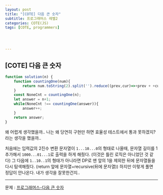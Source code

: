 ```yaml
---
layout: post
title: "[COTE] 다음 큰 숫자"
subtitle: 프로그래머스 레벨2
categories: COTE(JS)
tags: [COTE, programmers]




---
```


## [COTE] 다음 큰 숫자

```javascript
function solution(n) {
    function countingOne(num){
        return num.toString(2).split('').reduce((prev,cur)=>+prev + +cur,0);
    }
    const NoneCnt = countingOne(n);
    let answer = n+1;
    while(NoneCnt !== countingOne(answer)){
        answer++;
    }
    return answer;
}
```

왜 어렵게 생각했을까.. 나는 왜 당연히 구현만 하면 효율성 테스트에서 통과 못하겠지? 라는 생각을 했을까..

처음에는 입력값의 2진수 변환 문자열이 `1...10...0`의 형태로 나올때, 문자열 길이를 1추가해서 `1000...01...1`로 출력을 하게 해줬다. (이것은 틀린 로직은 아니었던 것 같다) 그 다음에 `1..10..1`의 형태가 아니라면 DP로 맨 앞의 1을 제외한 뒤에 문자열들을 다시 탐색해줬다. (return 앞에 문자열+recursive(뒤에 문자열)) 하지만 이렇게 풀면 정답이 안나온다. 내가 생각을 잘못한건지..

---

문제 : [프로그래머스-다음 큰 숫자](https://programmers.co.kr/learn/courses/30/lessons/12911?language=javascript)